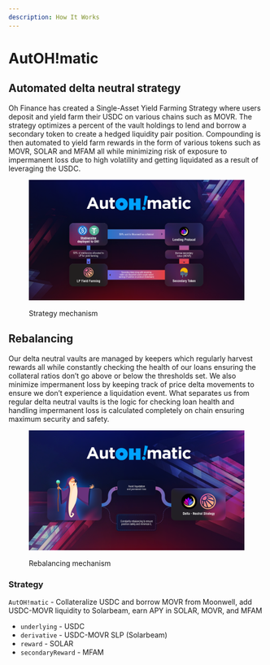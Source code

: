 ```yaml
---
description: How It Works
---
```


# AutOH!matic

## Automated delta neutral strategy

Oh Finance has created a Single-Asset Yield Farming Strategy where users deposit and yield farm their USDC on various chains such as MOVR. The strategy optimizes a percent of the vault holdings to lend and borrow a secondary token to create a hedged liquidity pair position. Compounding is then automated to yield farm rewards in the form of various tokens such as MOVR, SOLAR and MFAM all while minimizing risk of exposure to impermanent loss due to high volatility and getting liquidated as a result of leveraging the USDC.

<figure><img src="../../.gitbook/assets/image (1).png" alt=""><figcaption><p>Strategy mechanism</p></figcaption></figure>

## Rebalancing

Our delta neutral vaults are managed by keepers which regularly harvest rewards all while constantly checking the health of our loans ensuring the collateral ratios don’t go above or below the thresholds set. We also minimize impermanent loss by keeping track of price delta movements to ensure we don’t experience a liquidation event. What separates us from regular delta neutral vaults is the logic for checking loan health and handling impermanent loss is calculated completely on chain ensuring maximum security and safety.

<figure><img src="../../.gitbook/assets/image.png" alt=""><figcaption><p>Rebalancing mechanism</p></figcaption></figure>

### Strategy

`AutOH!matic` - Collateralize USDC and borrow MOVR from Moonwell, add USDC-MOVR liquidity to Solarbeam, earn APY in SOLAR, MOVR, and MFAM

* `underlying` - USDC
* `derivative` - USDC-MOVR SLP (Solarbeam)
* `reward` - SOLAR
* `secondaryReward` - MFAM
